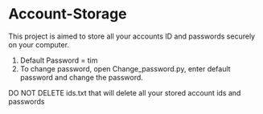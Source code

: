 # Account-Storage
This project is aimed to store all your accounts ID and passwords securely on your computer.
1) Default Password = tim
2) To change password, open Change_password.py, enter default password and change the password.


DO NOT DELETE ids.txt that will delete all your stored account ids and passwords 
